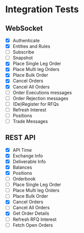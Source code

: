 # Integration Tests

## WebSocket

- [x] Authenticate
- [x] Entities and Rules
- [ ] Subscribe
- [ ] Snapshot
- [x] Place Single Leg Order
- [x] Place Multi leg Orders
- [x] Place Bulk Order
- [x] Cancel Orders
- [x] Cancel All Orders
- [ ] Order Executions messages
- [ ] Order Rejection messages
- [ ] (De)Register for RFQs
- [ ] Refresh Interest
- [ ] Positions
- [ ] Trade Messages

## REST API

- [x] API Time
- [x] Exchange Info
- [x] Deliverable Info
- [x] Balances
- [x] Positions
- [ ] Orderbook
- [ ] Place Single Leg Order
- [ ] Place Multi leg Orders
- [ ] Place Bulk Order
- [x] Cancel Orders
- [ ] Cancel All Orders
- [x] Get Order Details
- [ ] Refresh RFQ Interest
- [ ] Fetch Open Orders
